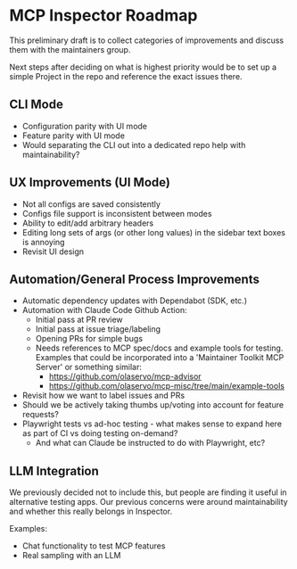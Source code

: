 # MCP Inspector Roadmap

This preliminary draft is to collect categories of improvements and discuss them with the maintainers group.

Next steps after deciding on what is highest priority would be to set up a simple Project in the repo and reference the exact issues there.

## CLI Mode

- Configuration parity with UI mode
- Feature parity with UI mode
- Would separating the CLI out into a dedicated repo help with maintainability?

## UX Improvements (UI Mode)

- Not all configs are saved consistently
- Configs file support is inconsistent between modes
- Ability to edit/add arbitrary headers
- Editing long sets of args (or other long values) in the sidebar text boxes is annoying
- Revisit UI design

## Automation/General Process Improvements

- Automatic dependency updates with Dependabot (SDK, etc.)
- Automation with Claude Code Github Action:
    - Initial pass at PR review
    - Initial pass at issue triage/labeling
    - Opening PRs for simple bugs
    - Needs references to MCP spec/docs and example tools for testing.  Examples that could be incorporated into a 'Maintainer Toolkit MCP Server' or something similar:
        - https://github.com/olaservo/mcp-advisor
        - https://github.com/olaservo/mcp-misc/tree/main/example-tools
- Revisit how we want to label issues and PRs
- Should we be actively taking thumbs up/voting into account for feature requests?
- Playwright tests vs ad-hoc testing - what makes sense to expand here as part of CI vs doing testing on-demand?
    - And what can Claude be instructed to do with Playwright, etc?

## LLM Integration

We previously decided not to include this, but people are finding it useful in alternative testing apps. Our previous concerns were around maintainability and whether this really belongs in Inspector.

Examples:
- Chat functionality to test MCP features
- Real sampling with an LLM
